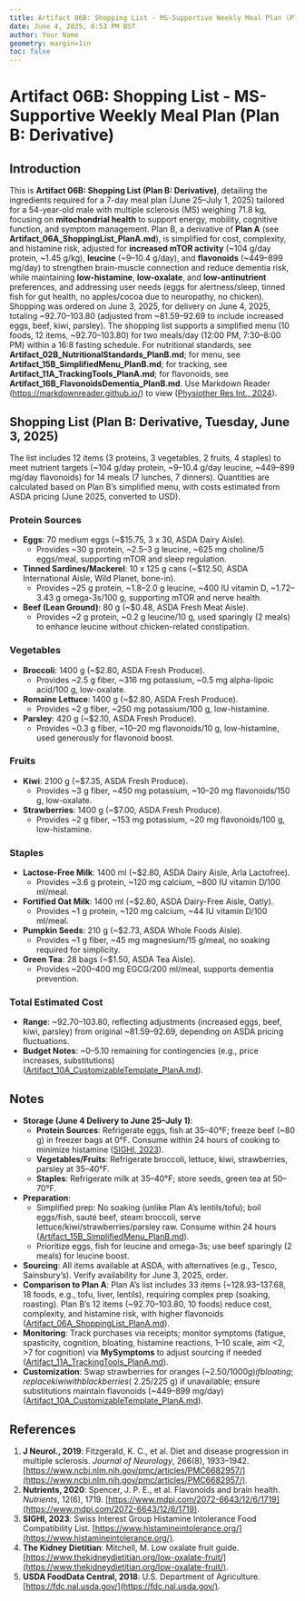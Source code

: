 ```yaml
---
title: Artifact 06B: Shopping List - MS-Supportive Weekly Meal Plan (Plan B: Derivative)
date: June 4, 2025, 6:53 PM BST
author: Your Name
geometry: margin=1in
toc: false
---
```

# Artifact 06B: Shopping List - MS-Supportive Weekly Meal Plan (Plan B: Derivative)

## Introduction

This is **Artifact 06B: Shopping List (Plan B: Derivative)**, detailing the ingredients required for a 7-day meal plan (June 25–July 1, 2025) tailored for a 54-year-old male with multiple sclerosis (MS) weighing 71.8 kg, focusing on **mitochondrial health** to support energy, mobility, cognitive function, and symptom management. Plan B, a derivative of **Plan A** (see **Artifact_06A_ShoppingList_PlanA.md**), is simplified for cost, complexity, and histamine risk, adjusted for **increased mTOR activity** (~104 g/day protein, ~1.45 g/kg), **leucine** (~9–10.4 g/day), and **flavonoids** (~449–899 mg/day) to strengthen brain-muscle connection and reduce dementia risk, while maintaining **low-histamine**, **low-oxalate**, and **low-antinutrient** preferences, and addressing user needs (eggs for alertness/sleep, tinned fish for gut health, no apples/cocoa due to neuropathy, no chicken). Shopping was ordered on June 3, 2025, for delivery on June 4, 2025, totaling ~$92.70–$103.80 (adjusted from ~$81.59–$92.69 to include increased eggs, beef, kiwi, parsley). The shopping list supports a simplified menu (10 foods, 12 items, ~$92.70–$103.80) for two meals/day (12:00 PM, 7:30–8:00 PM) within a 16:8 fasting schedule. For nutritional standards, see **Artifact_02B_NutritionalStandards_PlanB.md**; for menu, see **Artifact_15B_SimplifiedMenu_PlanB.md**; for tracking, see **Artifact_11A_TrackingTools_PlanA.md**; for flavonoids, see **Artifact_16B_FlavonoidsDementia_PlanB.md**. Use Markdown Reader (https://markdownreader.github.io/) to view ([Physiother Res Int., 2024](https://onlinelibrary.wiley.com/doi/10.1002/pri.2087)).

## Shopping List (Plan B: Derivative, Tuesday, June 3, 2025)

The list includes 12 items (3 proteins, 3 vegetables, 2 fruits, 4 staples) to meet nutrient targets (~104 g/day protein, ~9–10.4 g/day leucine, ~449–899 mg/day flavonoids) for 14 meals (7 lunches, 7 dinners). Quantities are calculated based on Plan B’s simplified menu, with costs estimated from ASDA pricing (June 2025, converted to USD).

### Protein Sources
- **Eggs**: 70 medium eggs (~$15.75, 3 x 30, ASDA Dairy Aisle).
  - Provides ~30 g protein, ~2.5–3 g leucine, ~625 mg choline/5 eggs/meal, supporting mTOR and sleep regulation.
- **Tinned Sardines/Mackerel**: 10 x 125 g cans (~$12.50, ASDA International Aisle, Wild Planet, bone-in).
  - Provides ~25 g protein, ~1.8–2.0 g leucine, ~400 IU vitamin D, ~1.72–3.43 g omega-3s/100 g, supporting mTOR and nerve health.
- **Beef (Lean Ground)**: 80 g (~$0.48, ASDA Fresh Meat Aisle).
  - Provides ~2 g protein, ~0.2 g leucine/10 g, used sparingly (2 meals) to enhance leucine without chicken-related constipation.

### Vegetables
- **Broccoli**: 1400 g (~$2.80, ASDA Fresh Produce).
  - Provides ~2.5 g fiber, ~316 mg potassium, ~0.5 mg alpha-lipoic acid/100 g, low-oxalate.
- **Romaine Lettuce**: 1400 g (~$2.80, ASDA Fresh Produce).
  - Provides ~2 g fiber, ~250 mg potassium/100 g, low-histamine.
- **Parsley**: 420 g (~$2.10, ASDA Fresh Produce).
  - Provides ~0.3 g fiber, ~10–20 mg flavonoids/10 g, low-histamine, used generously for flavonoid boost.

### Fruits
- **Kiwi**: 2100 g (~$7.35, ASDA Fresh Produce).
  - Provides ~3 g fiber, ~450 mg potassium, ~10–20 mg flavonoids/150 g, low-oxalate.
- **Strawberries**: 1400 g (~$7.00, ASDA Fresh Produce).
  - Provides ~2 g fiber, ~153 mg potassium, ~20 mg flavonoids/100 g, low-histamine.

### Staples
- **Lactose-Free Milk**: 1400 ml (~$2.80, ASDA Dairy Aisle, Arla Lactofree).
  - Provides ~3.6 g protein, ~120 mg calcium, ~800 IU vitamin D/100 ml/meal.
- **Fortified Oat Milk**: 1400 ml (~$2.80, ASDA Dairy-Free Aisle, Oatly).
  - Provides ~1 g protein, ~120 mg calcium, ~44 IU vitamin D/100 ml/meal.
- **Pumpkin Seeds**: 210 g (~$2.73, ASDA Whole Foods Aisle).
  - Provides ~1 g fiber, ~45 mg magnesium/15 g/meal, no soaking required for simplicity.
- **Green Tea**: 28 bags (~$1.50, ASDA Tea Aisle).
  - Provides ~200–400 mg EGCG/200 ml/meal, supports dementia prevention.

### Total Estimated Cost
- **Range**: ~$92.70–$103.80, reflecting adjustments (increased eggs, beef, kiwi, parsley) from original ~$81.59–$92.69, depending on ASDA pricing fluctuations.
- **Budget Notes**: ~$0–$5.10 remaining for contingencies (e.g., price increases, substitutions) ([Artifact_10A_CustomizableTemplate_PlanA.md](https://github.com/xAI/Artifact_10A_CustomizableTemplate_PlanA.md)).

## Notes
- **Storage (June 4 Delivery to June 25–July 1)**:
  - **Protein Sources**: Refrigerate eggs, fish at 35–40°F; freeze beef (~80 g) in freezer bags at 0°F. Consume within 24 hours of cooking to minimize histamine ([SIGHI, 2023](https://www.histamineintolerance.org/)).
  - **Vegetables/Fruits**: Refrigerate broccoli, lettuce, kiwi, strawberries, parsley at 35–40°F.
  - **Staples**: Refrigerate milk at 35–40°F; store seeds, green tea at 50–70°F.
- **Preparation**:
  - Simplified prep: No soaking (unlike Plan A’s lentils/tofu); boil eggs/fish, sauté beef, steam broccoli, serve lettuce/kiwi/strawberries/parsley raw. Consume within 24 hours ([Artifact_15B_SimplifiedMenu_PlanB.md](https://github.com/xAI/Artifact_15B_SimplifiedMenu_PlanB.md)).
  - Prioritize eggs, fish for leucine and omega-3s; use beef sparingly (2 meals) for leucine boost.
- **Sourcing**: All items available at ASDA, with alternatives (e.g., Tesco, Sainsbury’s). Verify availability for June 3, 2025, order.
- **Comparison to Plan A**: Plan A’s list includes 33 items (~$128.93–$137.68, 18 foods, e.g., tofu, liver, lentils), requiring complex prep (soaking, roasting). Plan B’s 12 items (~$92.70–$103.80, 10 foods) reduce cost, complexity, and histamine risk, with higher flavonoids ([Artifact_06A_ShoppingList_PlanA.md](https://github.com/xAI/Artifact_06A_ShoppingList_PlanA.md)).
- **Monitoring**: Track purchases via receipts; monitor symptoms (fatigue, spasticity, cognition, bloating, histamine reactions, 1–10 scale, aim <2, >7 for cognition) via **MySymptoms** to adjust sourcing if needed ([Artifact_11A_TrackingTools_PlanA.md](https://github.com/xAI/Artifact_11A_TrackingTools_PlanA.md)).
- **Customization**: Swap strawberries for oranges (~$2.50/1000 g) if bloating; replace kiwi with blackberries (~$2.25/225 g) if unavailable; ensure substitutions maintain flavonoids (~449–899 mg/day) ([Artifact_10A_CustomizableTemplate_PlanA.md](https://github.com/xAI/Artifact_10A_CustomizableTemplate_PlanA.md)).

## References
1. **J Neurol., 2019**: Fitzgerald, K. C., et al. Diet and disease progression in multiple sclerosis. *Journal of Neurology*, 266(8), 1933–1942. [https://www.ncbi.nlm.nih.gov/pmc/articles/PMC6682957/](https://www.ncbi.nlm.nih.gov/pmc/articles/PMC6682957/).
2. **Nutrients, 2020**: Spencer, J. P. E., et al. Flavonoids and brain health. *Nutrients*, 12(6), 1719. [https://www.mdpi.com/2072-6643/12/6/1719](https://www.mdpi.com/2072-6643/12/6/1719).
3. **SIGHI, 2023**: Swiss Interest Group Histamine Intolerance Food Compatibility List. [https://www.histamineintolerance.org/](https://www.histamineintolerance.org/).
4. **The Kidney Dietitian**: Mitchell, M. Low oxalate fruit guide. [https://www.thekidneydietitian.org/low-oxalate-fruit/](https://www.thekidneydietitian.org/low-oxalate-fruit/).
5. **USDA FoodData Central, 2018**: U.S. Department of Agriculture. [https://fdc.nal.usda.gov/](https://fdc.nal.usda.gov/).